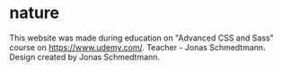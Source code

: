 # nature
This website was made during education on "Advanced CSS and Sass" course on https://www.udemy.com/. 
Teacher - Jonas Schmedtmann.
Design created by Jonas Schmedtmann.
